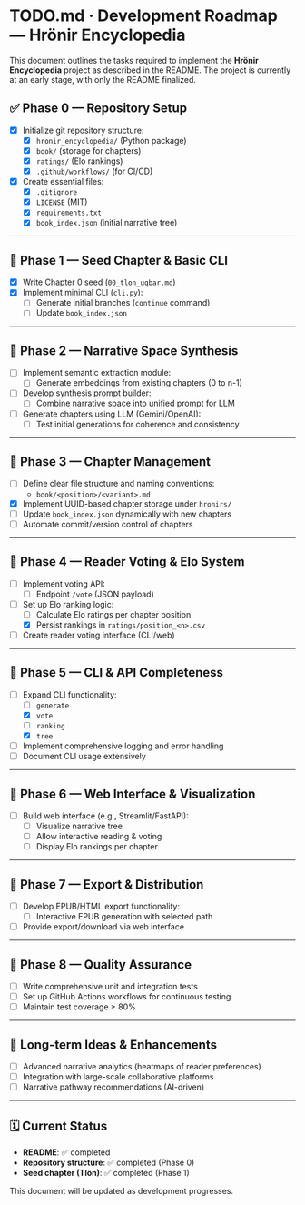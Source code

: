 # TODO.md · Development Roadmap — **Hrönir Encyclopedia**

This document outlines the tasks required to implement the **Hrönir Encyclopedia** project as described in the README. The project is currently at an early stage, with only the README finalized.

## ✅ Phase 0 — Repository Setup

- [x] Initialize git repository structure:
  - [x] `hronir_encyclopedia/` (Python package)
  - [x] `book/` (storage for chapters)
  - [x] `ratings/` (Elo rankings)
  - [x] `.github/workflows/` (for CI/CD)
- [x] Create essential files:
  - [x] `.gitignore`
  - [x] `LICENSE` (MIT)
  - [x] `requirements.txt`
  - [x] `book_index.json` (initial narrative tree)

---

## 🚧 Phase 1 — Seed Chapter & Basic CLI

- [x] Write Chapter 0 seed (`00_tlon_uqbar.md`)
- [x] Implement minimal CLI (`cli.py`):
  - [ ] Generate initial branches (`continue` command)
  - [ ] Update `book_index.json`

---

## 🚧 Phase 2 — Narrative Space Synthesis

- [ ] Implement semantic extraction module:
  - [ ] Generate embeddings from existing chapters (0 to n-1)
- [ ] Develop synthesis prompt builder:
  - [ ] Combine narrative space into unified prompt for LLM
- [ ] Generate chapters using LLM (Gemini/OpenAI):
  - [ ] Test initial generations for coherence and consistency

---

## 🚧 Phase 3 — Chapter Management

- [ ] Define clear file structure and naming conventions:
  - `book/<position>/<variant>.md`
- [x] Implement UUID-based chapter storage under `hronirs/`
- [ ] Update `book_index.json` dynamically with new chapters
- [ ] Automate commit/version control of chapters

---

## 🚧 Phase 4 — Reader Voting & Elo System

- [ ] Implement voting API:
  - [ ] Endpoint `/vote` (JSON payload)
- [ ] Set up Elo ranking logic:
  - [ ] Calculate Elo ratings per chapter position
  - [x] Persist rankings in `ratings/position_<n>.csv`
- [ ] Create reader voting interface (CLI/web)

---

## 🚧 Phase 5 — CLI & API Completeness

- [ ] Expand CLI functionality:
  - [ ] `generate`
  - [x] `vote`
  - [ ] `ranking`
  - [x] `tree`
- [ ] Implement comprehensive logging and error handling
- [ ] Document CLI usage extensively

---

## 🚧 Phase 6 — Web Interface & Visualization

- [ ] Build web interface (e.g., Streamlit/FastAPI):
  - [ ] Visualize narrative tree
  - [ ] Allow interactive reading & voting
  - [ ] Display Elo rankings per chapter

---

## 🚧 Phase 7 — Export & Distribution

- [ ] Develop EPUB/HTML export functionality:
  - [ ] Interactive EPUB generation with selected path
- [ ] Provide export/download via web interface

---

## 🚧 Phase 8 — Quality Assurance

- [ ] Write comprehensive unit and integration tests
- [ ] Set up GitHub Actions workflows for continuous testing
- [ ] Maintain test coverage ≥ 80%

---

## 📌 Long-term Ideas & Enhancements

- [ ] Advanced narrative analytics (heatmaps of reader preferences)
- [ ] Integration with large-scale collaborative platforms
- [ ] Narrative pathway recommendations (AI-driven)

---

## 🗓️ Current Status

- **README**: ✅ completed
- **Repository structure**: ✅ completed (Phase 0)
- **Seed chapter (Tlön)**: ✅ completed (Phase 1)

This document will be updated as development progresses.

